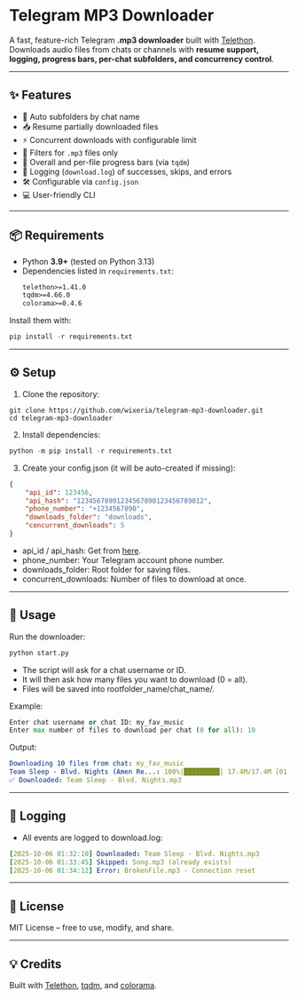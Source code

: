 # Telegram MP3 Downloader

A fast, feature-rich Telegram **.mp3 downloader** built with [Telethon](https://github.com/LonamiWebs/Telethon).  
Downloads audio files from chats or channels with **resume support, logging, progress bars, per-chat subfolders, and concurrency control**.  

---

## ✨ Features
- 📂 Auto subfolders by chat name  
- 📥 Resume partially downloaded files  
- ⚡ Concurrent downloads with configurable limit  
- 🎵 Filters for `.mp3` files only  
- 🧮 Overall and per-file progress bars (via `tqdm`)  
- 📜 Logging (`download.log`) of successes, skips, and errors  
- 🛠 Configurable via `config.json`  
- 💻 User-friendly CLI

---

## 📦 Requirements

- Python **3.9+** (tested on Python 3.13)  
- Dependencies listed in `requirements.txt`:  
  ```txt
  telethon>=1.41.0
  tqdm>=4.66.0
  colorama>=0.4.6
Install them with:
```python
pip install -r requirements.txt
```
---

## ⚙️ Setup

1. Clone the repository:
```git
git clone https://github.com/wixeria/telegram-mp3-downloader.git
cd telegram-mp3-downloader
```

2. Install dependencies:
```python
python -m pip install -r requirements.txt
```

3. Create your config.json (it will be auto-created if missing):
```json
{
    "api_id": 123456,
    "api_hash": "12345678901234567890123456789012",
    "phone_number": "+1234567890",
    "downloads_folder": "downloads",
    "concurrent_downloads": 5
}
```

- api_id / api_hash: Get from [here](my.telegram.org).
- phone_number: Your Telegram account phone number.
- downloads_folder: Root folder for saving files.
- concurrent_downloads: Number of files to download at once.

---

## 🚀 Usage

Run the downloader:
```python
python start.py
```
- The script will ask for a chat username or ID.
- It will then ask how many files you want to download (0 = all).
- Files will be saved into rootfolder_name/chat_name/.

Example:
```python
Enter chat username or chat ID: my_fav_music
Enter max number of files to download per chat (0 for all): 10
```
Output:
```yaml
Downloading 10 files from chat: my_fav_music
Team Sleep - Blvd. Nights (Amen Re...: 100%|█████████| 17.4M/17.4M [01:29<00:00, 194kB/s]
✅ Downloaded: Team Sleep - Blvd. Nights.mp3
```

----

## 📝 Logging

- All events are logged to download.log:
```yaml
[2025-10-06 01:32:10] Downloaded: Team Sleep - Blvd. Nights.mp3
[2025-10-06 01:33:45] Skipped: Song.mp3 (already exists)
[2025-10-06 01:34:12] Error: BrokenFile.mp3 - Connection reset
```

---

## 📜 License

MIT License – free to use, modify, and share.

----

## 💡 Credits

Built with [Telethon](https://github.com/LonamiWebs/Telethon), [tqdm](https://github.com/tqdm/tqdm), and [colorama](https://github.com/tartley/colorama).
